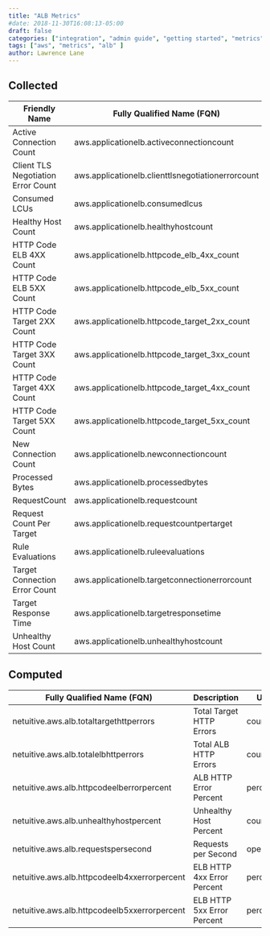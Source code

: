 ```yaml
---
title: "ALB Metrics"
#date: 2018-11-30T16:08:13-05:00
draft: false
categories: ["integration", "admin guide", "getting started", "metrics"]
tags: ["aws", "metrics", "alb" ]
author: Lawrence Lane
---
```

## Collected

| Friendly Name                      | Fully Qualified Name (FQN)                        | AWS Metric                     | Statistic | Sparse Data Strategy (SDS) | BASE |
|------------------------------------|---------------------------------------------------|--------------------------------|-----------|----------------------------|------|
| Active Connection Count            | aws.applicationelb.activeconnectioncount          | ActiveConnectionCount          | sum       | none                       | yes  |
| Client TLS Negotiation Error Count | aws.applicationelb.clienttlsnegotiationerrorcount | ClientTLSNegotiationErrorCount | sum       | none                       | yes  |
| Consumed LCUs                      | aws.applicationelb.consumedlcus                   | ConsumedLCUs                   | sum       | none                       | no   |
| Healthy Host Count                 | aws.applicationelb.healthyhostcount               | HealthyHostCount               | average   | none                       | yes  |
| HTTP Code ELB 4XX Count            | aws.applicationelb.httpcode_elb_4xx_count         | HTTPCode_ELB_4XX_Count         | sum       | ReplaceWithZero            | yes  |
| HTTP Code ELB 5XX Count            | aws.applicationelb.httpcode_elb_5xx_count         | HTTPCode_ELB_5XX_Count         | sum       | ReplaceWithZero            | yes  |
| HTTP Code Target 2XX Count         | aws.applicationelb.httpcode_target_2xx_count      | HTTPCode_Target_2XX_Count      | sum       | ReplaceWithZero            | yes  |
| HTTP Code Target 3XX Count         | aws.applicationelb.httpcode_target_3xx_count      | HTTPCode_Target_3XX_Count      | sum       | ReplaceWithZero            | yes  |
| HTTP Code Target 4XX Count         | aws.applicationelb.httpcode_target_4xx_count      | HTTPCode_Target_4XX_Count      | sum       | ReplaceWithZero            | yes  |
| HTTP Code Target 5XX Count         | aws.applicationelb.httpcode_target_5xx_count      | HTTPCode_Target_5XX_Count      | sum       | ReplaceWithZero            | yes  |
| New Connection Count               | aws.applicationelb.newconnectioncount             | NewConnectionCount             | sum       | none                       | yes  |
| Processed Bytes                    | aws.applicationelb.processedbytes                 | ProcessedBytes                 | sum       | none                       | yes  |
| RequestCount                       | aws.applicationelb.requestcount                   | RequestCount                   | sum       | ReplaceWithZero            | yes  |
| Request Count Per Target           | aws.applicationelb.requestcountpertarget          | RequestCountPerTarget          | average   | none                       | yes  |
| Rule Evaluations                   | aws.applicationelb.ruleevaluations                | RuleEvaluations                | average   | none                       | yes  |
| Target Connection Error Count      | aws.applicationelb.targetconnectionerrorcount     | TargetConnectionErrorCount     | sum       | ReplaceWithZero            | yes  |
| Target Response Time               | aws.applicationelb.targetresponsetime             | TargetResponseTime             | average   | ReplaceWithZero            | yes  |
| Unhealthy Host Count               | aws.applicationelb.unhealthyhostcount             | UnHealthyHostCount             | average   | none                       | yes  |

## Computed

| Fully Qualified Name (FQN)                   | Description                | Units      | BASE |
|----------------------------------------------|----------------------------|------------|------|
| netuitive.aws.alb.totaltargethttperrors      | Total Target HTTP Errors   | count      |   yes   |
| netuitive.aws.alb.totalelbhttperrors         | Total ALB HTTP Errors      | count      |   yes   |
| netuitive.aws.alb.httpcodeelberrorpercent    | ALB HTTP Error Percent     | percent    |   yes   |
| netuitive.aws.alb.unhealthyhostpercent       | Unhealthy Host Percent     | count      |  yes    |
| netuitive.aws.alb.requestspersecond          | Requests per Second        | operations |  yes    |
| netuitive.aws.alb.httpcodeelb4xxerrorpercent | ELB HTTP 4xx Error Percent | percent    |  yes    |
| netuitive.aws.alb.httpcodeelb5xxerrorpercent | ELB HTTP 5xx Error Percent | percent    |   yes   |
